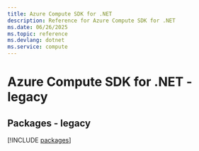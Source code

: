 ```yaml
---
title: Azure Compute SDK for .NET
description: Reference for Azure Compute SDK for .NET
ms.date: 06/26/2025
ms.topic: reference
ms.devlang: dotnet
ms.service: compute
---
```

# Azure Compute SDK for .NET - legacy
## Packages - legacy
[!INCLUDE [packages](compute-index.md)]